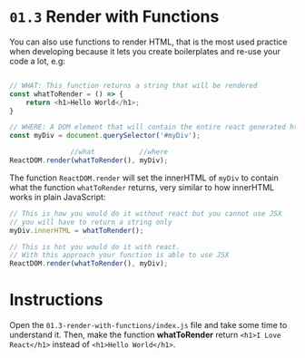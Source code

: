 # `01.3` Render with Functions

You can also use functions to render HTML, that is the most used practice when developing because it lets you create boilerplates and re-use your code a lot, e.g:

```js

// WHAT: This function returns a string that will be rendered
const whatToRender = () => {
    return <h1>Hello World</h1>;
}

// WHERE: A DOM element that will contain the entire react generated html
const myDiv = document.querySelector('#myDiv');

               //what           //where
ReactDOM.render(whatToRender(), myDiv);
```

The function `ReactDOM.render` will set the innerHTML of `myDiv` to contain what the function `whatToRender` returns, very similar to how innerHTML works in plain JavaScript:

```js
// This is how you would do it without react but you cannot use JSX
// you will have to return a string only
myDiv.innerHTML = whatToRender();

// This is hot you would do it with react. 
// With this approach your function is able to use JSX
ReactDOM.render(whatToRender(), myDiv);
```

# Instructions

Open the `01.3-render-with-functions/index.js` file and take some time to understand it.
Then, make the function __whatToRender__ return `<h1>I Love React</h1>` instead of `<h1>Hello World</h1>`.
